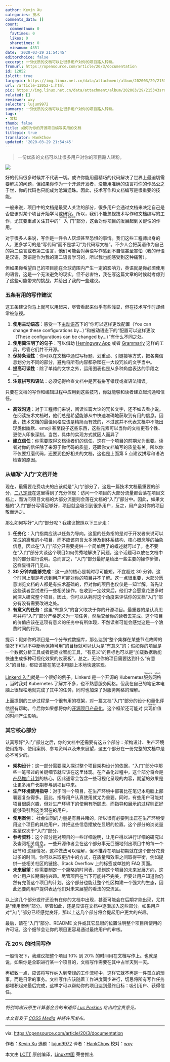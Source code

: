 ```yaml
---
author: Kevin Xu
categories: 技术
comments_data: []
count:
  commentnum: 0
  favtimes: 0
  likes: 0
  sharetimes: 0
  viewnum: 4351
date: '2020-03-29 21:54:45'
editorchoice: false
excerpt: 一份优质的文档可以让很多用户对你的项目路人转粉。
fromurl: https://opensource.com/article/20/3/documentation
id: 12052
islctt: true
largepic: https://img.linux.net.cn/data/attachment/album/202003/29/215343srdknc1o8kplbu8z.jpg
url: /article-12052-1.html
pic: https://img.linux.net.cn/data/attachment/album/202003/29/215343srdknc1o8kplbu8z.jpg.thumb.jpg
related: []
reviewer: wxy
selector: lujun9972
summary: 一份优质的文档可以让很多用户对你的项目路人转粉。
tags:
- 文档
thumb: false
title: 如何为你的开源项目编写实用的文档
titlepic: true
translator: HankChow
updated: '2020-03-29 21:54:45'
---
```



> 
> 一份优质的文档可以让很多用户对你的项目路人转粉。
> 
> 
> 


![](/data/attachment/album/202003/29/215343srdknc1o8kplbu8z.jpg)


好的代码很多时候并不代表一切。或许你能用最精巧的代码解决了世界上最迫切需要解决的问题，但如果你作为一个开源开发者，没能用准确的语言将你的作品公之于世，你的代码也只能成为沧海遗珠。因此，技术写作和文档编写是很重要的技能。


一般来说，项目中的文档是最受人关注的部分，很多用户会通过文档来决定自己是否应该对某个项目开始学习或研究。所以，我们不能忽视技术写作和文档编写的工作，尤其要重点关注其中的“<ruby> 入门 <rt>  Getting Started </rt></ruby>”部分，这会对你项目的发展起到关键性的作用。


对于很多人来说，写作是一件令人厌烦甚至恐惧的事情。我们这些工程师出身的人，更多学习的是“写代码”而不是学习“为代码写文档”。不少人会把英语作为自己的第二语言或者第三语言，他们可能会对英语写作感到不自信甚至害怕（我的母语是汉语，英语是作为我的第二语言学习的，所以我也能感受到这种痛苦）。


但如果你希望自己的项目能在全球范围内产生一定的影响力，英语就是你必须使用的语言，这是一个无法避免的现实。但不必害怕，我在写这篇文章的时候就考虑到了这些可能带来的挑战，并给出了我的一些建议。


### 五条有用的写作建议


这五条建议你马上就可以用起来，尽管看起来似乎有些浅显，但在技术写作时却经常被忽视。


1. **使用主动语态**：感受一下[主动语态](https://www.grammar-monster.com/glossary/active_voice.htm)下的“你可以这样更改配置（You can change these configurations by…）”和被动语态下的“配置可以这样更改（These configurations can be changed by…）”有什么不同之处。
2. **使用简洁明了的句子**：可以借助 [Hemingway App](http://www.hemingwayapp.com/) 或者 [Grammarly](https://www.grammarly.com/) 这样的工具，尽管它们并不开源。
3. **保持条理性**：你可以在文档中通过写标题、划重点、引链接等方式，把各类信息划分为不同的部分，避免将所有内容都杂糅在一大段冗长的文字当中。
4. **提高可读性**：除了单纯的文字之外，运用图表也是从多种角度表达的手段之一。
5. **注意拼写和语法**：必须记得检查文档中是否有拼写错误或者语法错误。


只要在文档的写作和编辑过程中应用到这些技巧，你就能够和读者建立起沟通和信任。


* **高效沟通**：对于工程师们来说，阅读长篇大论的冗长文字，还不如去看小说。在阅读技术文档时，他们总是希望能够从中快速准确地获取到有用的信息。因此，技术文档的最佳风格应该是精简而有效的，不过这并不代表文档中不能出现类似幽默、emoji 甚至段子这些东西，这些元素可以当你的文档更有个性、更使人印象深刻。当然，具体的实现方式就因人而异了
* **建立信任**：你需要取得文档读者们的信任，这在一个项目的前期尤为重要。读者对你的信任除了来源于你代码的质量，还跟你文档编写的质量有关。所以你不仅要打磨代码，还要润色好相关的文档，这也是上面第 5 点建议拼写和语法检查的原因。


### 从编写“入门”文档开始


现在，最需要花费功夫的应该就是“入门”部分了，这是一篇技术文档最重要的部分，[二八定律](https://en.wikipedia.org/wiki/Pareto_principle)在这里得到了充分体现：访问一个项目的大部分流量都会落在项目文档上，而访问项目文档的大部分流量则会落在文档的“入门”部分中。因此，如果文档的“入门”部分写得足够好，项目就会吸引到很多用户，反之，用户会对你的项目敬而远之。


那么如何写好“入门”部分呢？我建议按照以下三步走：


1. **任务化**：入门指南应该以任务为导向。这里的任务指的是对于开发者来说可以完成的离散的小项目，而不应该包含太多涉及到体系结构、核心概念等的抽象信息，因此在“入门”部分只需要提供一个简单明了的概述就可以了。也不要在“入门”部分大谈这个项目如何优秀地解决了问题，这个话题可以放在文档中别的部分进行说明。总而言之，“入门”部分最好是给出一些主要的操作步骤，这样显得开门见山。
2. **30 分钟内能够完成**：这一点的核心是耗时尽可能短，不宜超过 30 分钟，这个时间上限是考虑到用户可能对你的项目并不了解。这一点很重要，大部分愿意浏览文档的人都是有技术基础的，但对你的项目也仅仅是一知半解。首先让这些读者尝试进行一些相关操作，在收到一定效果后，他们才会愿意花更多时间深入研究整个项目。因此，你可以从耗时这个角度来评估你的文档“入门”部分有没有需要改进之处。
3. **有意义的任务**：这里“有意义”的含义取决于你的开源项目。最重要的是认真思考并将“入门”部分严格定义为一项任务，然后交给你的读者去完成。这个项目的价值应该在这项有意义的任务中有所体现，不然读者可能会感觉这是一个浪费时间的行为。


提示：假如你的项目是一个分布式数据库，那么达到“整个集群在某些节点故障的情况下可以不中断地保持可用”的目标就可以认为是“有意义”的；假如你的项目是一个数据分析工具或者是商业智能工具，“有意义”的目标也可以是“加载数据后能快速生成多种可视化效果的仪表板”。总之，无论你的项目需要达到什么“有意义”的目标，都应该能在笔记本电脑上本地快速实现。


[Linkerd 入门](https://linkerd.io/2/getting-started/)就是一个很好的例子。Linkerd 是一个开源的 Kubernetes <ruby> 服务网格 <rt>  Service Mesh </rt></ruby>，当时我对 Kubernetes 了解并不多，也不熟悉服务网格。但我在自己的笔记本电脑上很轻松地就完成了其中的任务，同时也加深了对服务网格的理解。


上面提到的三步过程是一个很有用的框架，对一篇文档“入门”部分的设计和量化评估很有帮助。今后你如果想将你的[开源项目产品化](https://opensource.com/article/19/11/products-open-source-projects)，这个框架还可能对<ruby> 实现价值的时间 <rt>  time-to-value </rt></ruby>产生影响。


### 其它核心部分


认真写好“入门”部分之后，你的文档中还需要有这五个部分：架构设计、生产环境使用指导、使用案例、参考资料以及未来展望，这五个部分在一份完整的文档中是必不可少的。


* **架构设计**：这一部分需要深入探讨整个项目架构设计的依据，“入门”部分中那些一笔带过的关键细节就应该在这里体现。在产品化过程中，这个部分将会是[产品推广计划](https://opensource.com/article/20/2/product-marketing-open-source-project)的核心，因此通常会包含一些可视化呈现的内容，期望的效果是让更多用户长期参与到项目中来。
* **生产环境使用指导**：对于同一个项目，在生产环境中部署比在笔记本电脑上部署要复杂得多。因此，指导用户认真使用就尤为重要。同时，有些用户可能对项目很感兴趣，但对生产环境下的使用有所顾虑，而指导和展示的过程则正好能够吸引到这类潜在的用户。
* **使用案例**：<ruby> 社会认同 <rt>  social proof </rt></ruby>的力量是有目共睹的，所以很有必要列出正在生产环境使用这个项目的其他用户，并把这些信息摆放在显眼的位置。这个部分的浏览量甚至仅次于“入门”部分。
* **参考资料**：这个部分是对项目的一些详细说明，让用户得以进行详细的研究以及查阅相关信息。一些开源作者会在这个部分事无巨细地列出项目中的每一个细节和<ruby> 边缘情况 <rt>  edge case </rt></ruby>，这种做法可以理解，但不推荐在项目初期就在这个部分花费过多的时间。你可以采取更折中的方式，在质量和效率之间取得平衡，例如提供一些相关社区的链接、Stack Overflow 上的标签或单独的 FAQ 页面。
* **未来展望**：你需要制定一个简略的时间表，规划这个项目的未来发展方向，这会让用户长期保持兴趣。尽管项目在当下可能并不完美，但要让用户知道你仍然有完善这个项目的计划。这个部分也能让整个社区构建一个强大的生态，因此还要向用户提供表达他们对未来展望的看法的交流区。


以上这几个部分或许还没有在你的文档中出现，甚至可能会在后期才能出现，尤其是“使用案例”部分。尽管如此，还是应该在文档中逐渐加入这些部分。如果用户对“入门”部分已经感觉良好，那以上这几个部分将会提起用户更大的兴趣。


最后，请在“入门”部分、README 文件或其它显眼的位置注明整个项目所使用的许可证。这个细节会让你的项目更容易通过最终用户的审核。


### 花 20% 的时间写作


一般情况下，我建议把整个项目 10% 到 20% 的时间用在文档写作上。也就是说，如果你是全职进行某一个项目的，文档写作需要在其中占半天到一天。


再细致一点，应该将写作纳入到常规的工作流程中，这样它就不再是一件孤立的琐事，而是日常的事务。文档写作应该随着工作进度同步进行，切忌将所有写作任务都堆积起来最后完成，这样才可以帮助你的项目达到最终目标：吸引用户、获得信任。




---


*特别鸣谢云原生计算基金会的布道师 [Luc Perkins](https://twitter.com/lucperkins) 给出的宝贵意见。*


*本文首发于 [COSS Media](https://coss.media/open-source-documentation-technical-writing-101/) 并经许可发布。*




---


via: <https://opensource.com/article/20/3/documentation>


作者：[Kevin Xu](https://opensource.com/users/kevin-xu) 选题：[lujun9972](https://github.com/lujun9972) 译者：[HankChow](https://github.com/HankChow) 校对：[wxy](https://github.com/wxy)


本文由 [LCTT](https://github.com/LCTT/TranslateProject) 原创编译，[Linux中国](https://linux.cn/) 荣誉推出